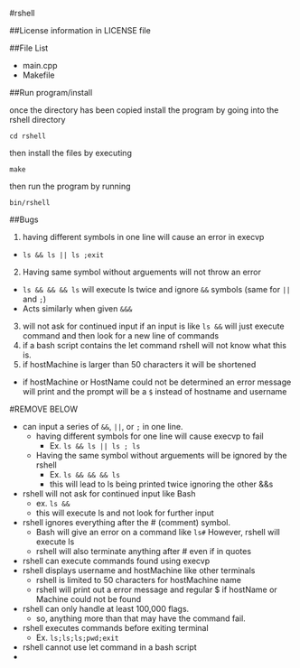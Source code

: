 #rshell


##License information in LICENSE file



##File List

* main.cpp
* Makefile



##Run program/install

once the directory has been copied install the program by going into the rshell directory

`cd rshell`

then install the files by executing

`make`

then run the program by running

`bin/rshell`


##Bugs

1. having different symbols in one line will cause an error in execvp
  * `ls && ls || ls ;exit`
2. Having same symbol without arguements will not throw an error
  * `ls && && && ls` will execute ls twice and ignore `&&` symbols (same for `||` and `;`)
  * Acts similarly when given `&&&`
3. will not ask for continued input if an input is like `ls &&` will just execute
command and then look for a new line of commands
4. if a bash script contains the let command rshell will not know what this is.
5. if hostMachine is larger than 50 characters it will be shortened
  * if hostMachine or HostName could not be determined an error message will print
  and the prompt will be a `$` instead of hostname and username




#REMOVE BELOW

* can input a series of `&&`, `||`, or `;` in one line.
  * having different symbols for one line will cause execvp to fail
    * Ex. `ls && ls || ls ; ls`
  * Having the same symbol without arguements will be ignored by the rshell
    * Ex. `ls && && && ls`
    * this will lead to ls being printed twice ignoring the other &&s
* rshell will not ask for continued input like Bash
  * ex. `ls &&`
  * this will execute ls and not look for further input
* rshell ignores everything after the # (comment) symbol.
  * Bash will give an error on a command like `ls#` However, rshell will execute ls
  * rshell will also terminate anything after # even if in quotes
* rshell can execute commands found using execvp
* rshell displays username and hostMachine like other terminals
  * rshell is limited to 50 characters for hostMachine name
  * rshell will print out a error message and regular $ if hostName or Machine could not be found
* rshell can only handle at least 100,000 flags.
  * so, anything more than that may have the command fail.
* rshell executes commands before exiting terminal
  * Ex. `ls;ls;ls;pwd;exit`
* rshell cannot use let command in a bash script
*
